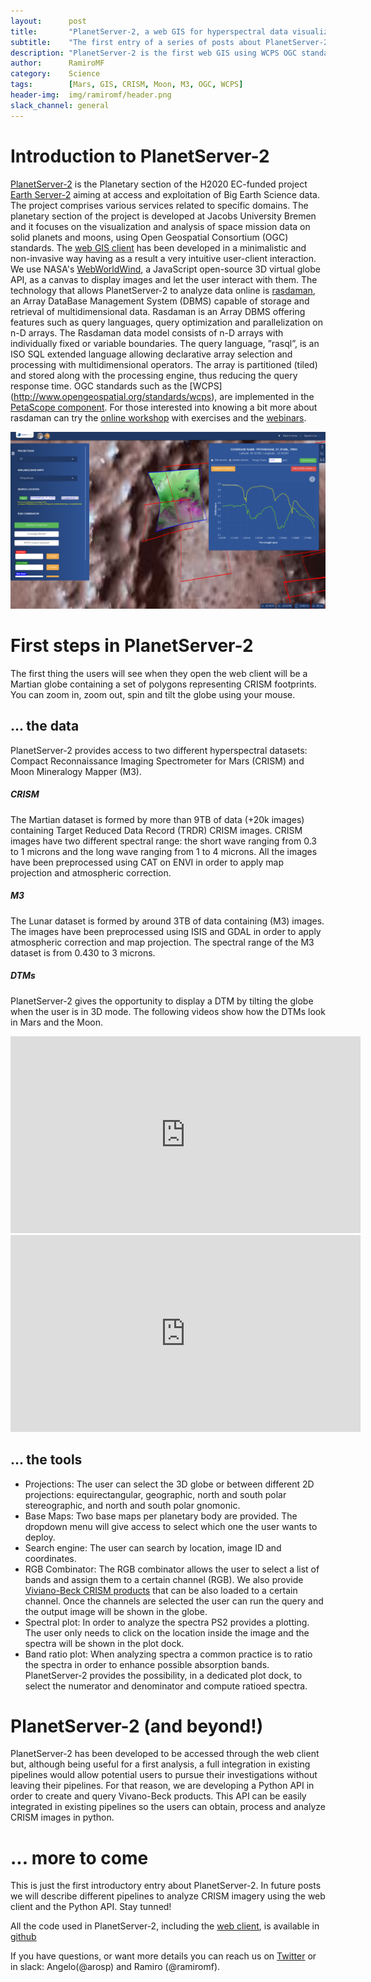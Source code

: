 ```yaml
---
layout:      post
title:       "PlanetServer-2, a web GIS for hyperspectral data visualization and analysis"
subtitle:    "The first entry of a series of posts about PlanetServer-2"
description: "PlanetServer-2 is the first web GIS using WCPS OGC standard queries to analyze hyperspectral data"
author:      RamiroMF
category:    Science
tags:        [Mars, GIS, CRISM, Moon, M3, OGC, WCPS]
header-img:  img/ramiromf/header.png
slack_channel: general
---
```


# Introduction to PlanetServer-2
[PlanetServer-2](http://planetserver.eu/) is the Planetary section of the H2020 EC-funded project [Earth Server-2](http://www.earthserver.eu/) aiming at access and exploitation of Big Earth Science data. The project comprises various services related to specific domains. The planetary section of the project is developed at Jacobs University Bremen and it focuses on the visualization and analysis of space mission data on solid planets and moons, using Open Geospatial Consortium (OGC) standards.
The [web GIS client](http://access.planetserver.eu/) has been developed in a minimalistic and non-invasive way having as a result a very intuitive user-client interaction. We use NASA's [WebWorldWind](https://webworldwind.org/), a JavaScript open-source 3D virtual globe API, as a canvas to display images and let the user interact with them.
The technology that allows PlanetServer-2 to analyze data online is [rasdaman](http://rasdaman.org/), an Array DataBase Management System (DBMS) capable of storage and retrieval of multidimensional data. Rasdaman is an Array DBMS offering features such as query languages, query optimization and parallelization on n-D arrays. The Rasdaman data model consists of n-D arrays with individually fixed or variable boundaries. The query language, ”rasql”, is an ISO SQL extended language allowing declarative array selection and processing with multidimensional operators. The array is partitioned (tiled) and stored along with the processing engine, thus reducing the query response time. OGC standards such as the [WCPS] (http://www.opengeospatial.org/standards/wcps), are implemented in the [PetaScope component](http://www.rasdaman.org/wiki/PetascopeUserGuide). For those interested into knowing a bit more about rasdaman can try the [online workshop](http://kahlua.eecs.jacobs-university.de/~tutorials/rasdaman-and-ogc-ws-tutorial/) with exercises and the [webinars](https://www.youtube.com/watch?v=3m9308nr2yc&list=UUq5g2EMOsN1kuxwKbxgRzCw).

![PlanetServer-2](/img/RamiroMF/planetserver_1024.png "PlanetServer-2")

# First steps in PlanetServer-2
The first thing the users will see when they open the web client will be a Martian globe containing a set of polygons representing CRISM footprints. You can zoom in, zoom out, spin and tilt the globe using your mouse.
## ... the data
PlanetServer-2 provides access to two different hyperspectral datasets: Compact Reconnaissance Imaging Spectrometer for Mars (CRISM) and Moon Mineralogy Mapper (M3).
##### CRISM
The Martian dataset is formed by more than 9TB of data (+20k images) containing Target Reduced Data Record (TRDR) CRISM images. CRISM images  have two different spectral range: the short wave ranging from 0.3 to 1 microns and the long wave ranging from 1 to 4 microns. All the images have been preprocessed using CAT on ENVI in order to apply map projection and atmospheric correction.
##### M3
The Lunar dataset is formed by around 3TB of data containing (M3) images. The images have been preprocessed using ISIS and GDAL in order to apply atmospheric correction and map projection. The spectral range of the M3 dataset is from 0.430 to 3 microns.
##### DTMs
PlanetServer-2 gives the opportunity to display a DTM by tilting the globe when the user is in 3D mode. The following videos show how the DTMs look in Mars and the Moon.

<iframe width="560" height="315" src="https://www.youtube.com/embed/A8r1ecywibk" frameborder="0" allowfullscreen></iframe>
<iframe width="560" height="315" src="https://www.youtube.com/embed/6OEJrmvGmyg" frameborder="0" allowfullscreen></iframe>

## ... the tools
* Projections: The user can select the 3D globe or between different 2D projections: equirectangular, geographic, north and south polar stereographic, and north and south polar gnomonic.
* Base Maps: Two base maps per planetary body are provided. The dropdown menu will give access to select which one the user wants to deploy.
* Search engine: The user can search by location, image ID and coordinates.
* RGB Combinator: The RGB combinator allows the user to select a list of bands and assign them to a certain channel (RGB). We also provide [Viviano-Beck CRISM products](http://onlinelibrary.wiley.com/doi/10.1002/2014JE004627/abstract) that can be also loaded to a certain channel. Once the channels are selected the user can run the query and the output image will be shown in the globe.
* Spectral plot: In order to analyze the spectra PS2 provides a plotting. The user only needs to click on the location inside the image and the spectra will be shown in the plot dock.
* Band ratio plot: When analyzing spectra a common practice is to ratio the spectra in order to enhance possible absorption bands. PlanetServer-2 provides the possibility, in a dedicated plot dock, to select the numerator and denominator and compute ratioed spectra.

# PlanetServer-2 (and beyond!)
PlanetServer-2 has been developed to be accessed through the web client but, although being useful for a first analysis, a full integration in existing pipelines would allow potential users to pursue their investigations without leaving their pipelines. For that reason, we are developing a Python API in order to create and query Vivano-Beck products. This API can be easily integrated in existing pipelines so the users can obtain, process and analyze CRISM images in python.

# ... more to come
This is just the first introductory entry about PlanetServer-2. In future posts we will describe different pipelines to analyze CRISM imagery using the web client and the Python API. Stay tunned!

All the code used in PlanetServer-2, including the [web client](https://github.com/planetserver/ps2-www-client), is available in [github](https://github.com/planetserver)

If you have questions, or want more details you can reach us on [Twitter](https://twitter.com/planetserver) or in slack: Angelo(@arosp) and Ramiro (@ramiromf).
